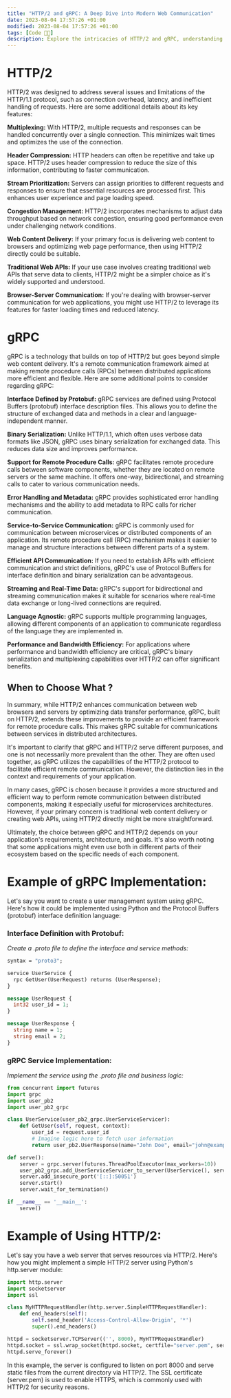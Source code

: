 ```yaml
---
title: "HTTP/2 and gRPC: A Deep Dive into Modern Web Communication"
date: 2023-08-04 17:57:26 +01:00
modified: 2023-08-04 17:57:26 +01:00
tags: [Code 👨‍💻]
description: Explore the intricacies of HTTP/2 and gRPC, understanding their unique features, benefits, and ideal use-cases. Dive into practical examples and determine which protocol aligns best with your application's needs.
---
```


# HTTP/2

HTTP/2 was designed to address several issues and limitations of the HTTP/1.1 protocol, such as connection overhead, latency, and inefficient handling of requests. Here are some additional details about its key features:

**Multiplexing:** With HTTP/2, multiple requests and responses can be handled concurrently over a single connection. This minimizes wait times and optimizes the use of the connection.

**Header Compression:** HTTP headers can often be repetitive and take up space. HTTP/2 uses header compression to reduce the size of this information, contributing to faster communication.

**Stream Prioritization:** Servers can assign priorities to different requests and responses to ensure that essential resources are processed first. This enhances user experience and page loading speed.

**Congestion Management:** HTTP/2 incorporates mechanisms to adjust data throughput based on network congestion, ensuring good performance even under challenging network conditions.

**Web Content Delivery:** If your primary focus is delivering web content to browsers and optimizing web page performance, then using HTTP/2 directly could be suitable.

**Traditional Web APIs:** If your use case involves creating traditional web APIs that serve data to clients, HTTP/2 might be a simpler choice as it's widely supported and understood.

**Browser-Server Communication:** If you're dealing with browser-server communication for web applications, you might use HTTP/2 to leverage its features for faster loading times and reduced latency.

# gRPC

gRPC is a technology that builds on top of HTTP/2 but goes beyond simple web content delivery. It's a remote communication framework aimed at making remote procedure calls (RPCs) between distributed applications more efficient and flexible. Here are some additional points to consider regarding gRPC:

**Interface Defined by Protobuf:** gRPC services are defined using Protocol Buffers (protobuf) interface description files. This allows you to define the structure of exchanged data and methods in a clear and language-independent manner.

**Binary Serialization:** Unlike HTTP/1.1, which often uses verbose data formats like JSON, gRPC uses binary serialization for exchanged data. This reduces data size and improves performance.

**Support for Remote Procedure Calls:** gRPC facilitates remote procedure calls between software components, whether they are located on remote servers or the same machine. It offers one-way, bidirectional, and streaming calls to cater to various communication needs.

**Error Handling and Metadata:** gRPC provides sophisticated error handling mechanisms and the ability to add metadata to RPC calls for richer communication.

**Service-to-Service Communication:** gRPC is commonly used for communication between microservices or distributed components of an application. Its remote procedure call (RPC) mechanism makes it easier to manage and structure interactions between different parts of a system.

**Efficient API Communication:** If you need to establish APIs with efficient communication and strict definitions, gRPC's use of Protocol Buffers for interface definition and binary serialization can be advantageous.

**Streaming and Real-Time Data:** gRPC's support for bidirectional and streaming communication makes it suitable for scenarios where real-time data exchange or long-lived connections are required.

**Language Agnostic:** gRPC supports multiple programming languages, allowing different components of an application to communicate regardless of the language they are implemented in.

**Performance and Bandwidth Efficiency:** For applications where performance and bandwidth efficiency are critical, gRPC's binary serialization and multiplexing capabilities over HTTP/2 can offer significant benefits.

## When to Choose What ?

In summary, while HTTP/2 enhances communication between web browsers and servers by optimizing data transfer performance, gRPC, built on HTTP/2, extends these improvements to provide an efficient framework for remote procedure calls. This makes gRPC suitable for communications between services in distributed architectures.

It's important to clarify that gRPC and HTTP/2 serve different purposes, and one is not necessarily more prevalent than the other. They are often used together, as gRPC utilizes the capabilities of the HTTP/2 protocol to facilitate efficient remote communication. However, the distinction lies in the context and requirements of your application.

In many cases, gRPC is chosen because it provides a more structured and efficient way to perform remote communication between distributed components, making it especially useful for microservices architectures. However, if your primary concern is traditional web content delivery or creating web APIs, using HTTP/2 directly might be more straightforward.

Ultimately, the choice between gRPC and HTTP/2 depends on your application's requirements, architecture, and goals. It's also worth noting that some applications might even use both in different parts of their ecosystem based on the specific needs of each component.

# Example of gRPC Implementation:

Let's say you want to create a user management system using gRPC. Here's how it could be implemented using Python and the Protocol Buffers (protobuf) interface definition language:

### Interface Definition with Protobuf:

_Create a .proto file to define the interface and service methods:_

```protobuf
syntax = "proto3";

service UserService {
  rpc GetUser(UserRequest) returns (UserResponse);
}

message UserRequest {
  int32 user_id = 1;
}

message UserResponse {
  string name = 1;
  string email = 2;
}
```

### gRPC Service Implementation:

_Implement the service using the .proto file and business logic:_

```python
from concurrent import futures
import grpc
import user_pb2
import user_pb2_grpc

class UserService(user_pb2_grpc.UserServiceServicer):
    def GetUser(self, request, context):
        user_id = request.user_id
        # Imagine logic here to fetch user information
        return user_pb2.UserResponse(name="John Doe", email="john@example.com")

def serve():
    server = grpc.server(futures.ThreadPoolExecutor(max_workers=10))
    user_pb2_grpc.add_UserServiceServicer_to_server(UserService(), server)
    server.add_insecure_port('[::]:50051')
    server.start()
    server.wait_for_termination()

if __name__ == '__main__':
    serve()
```

# Example of Using HTTP/2:

Let's say you have a web server that serves resources via HTTP/2. Here's how you might implement a simple HTTP/2 server using Python's http.server module:

```python
import http.server
import socketserver
import ssl

class MyHTTPRequestHandler(http.server.SimpleHTTPRequestHandler):
    def end_headers(self):
        self.send_header('Access-Control-Allow-Origin', '*')
        super().end_headers()

httpd = socketserver.TCPServer(('', 8000), MyHTTPRequestHandler)
httpd.socket = ssl.wrap_socket(httpd.socket, certfile="server.pem", server_side=True)
httpd.serve_forever()
```

In this example, the server is configured to listen on port 8000 and serve static files from the current directory via HTTP/2. The SSL certificate (server.pem) is used to enable HTTPS, which is commonly used with HTTP/2 for security reasons.

